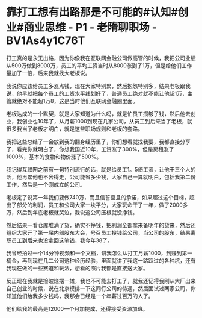 # 靠打工想有出路那是不可能的#认知#创业#商业思维 - P1 - 老隋聊职场 - BV1As4y1C76T

打工真的是永无出路，因为你像我在互联网金融公司做高管的时候，我把公司业绩从500万做到8000万，员工的平均工资当时从8000涨到了1万，但是给他们工作量加了一倍，后来我就找大老板说。

我说你应该给员工多涨点钱，现在大家特别累，然后抱怨特别多，结果老板跟我说，他早就把每个员工的工资水平线划好了，普通员工绝对就不能让他超1万，主管就绝对不能超1万8，这是当时他们互联网金融圈里面。

老板达成的一个默契，就是大家知道为什么吗，就是怕员工攒够了钱，然后他去创业，我创业也10年了，从月薪1000到现在几家公司，从员工到后来当了老板，就很多我当了老板才明白，就是这些职场规则和老板的套路。

我把这些总结了一会放到我的翻身经历里了，你们想看就找我要，我都直接分享了，看完你就明白了，你想我国近10年，工资涨了300%，但是房租涨了1000%，基本的食物和物价涨了500%。

我记得互联网之前有一句特别流行的话，就是给员工1。5倍工资，让他干三个人的活，他再累他也不舍得走，公司能省多少钱，大家自己一算就明白，包括我第二份工作，然后是一个刚成立的公司。

老板定了说第一年我们要做740万，而且信誓旦旦的承诺，如果超过这个目标，超出了部分的利润，员工和公司大家一块平分，大家玩命干了一年，做了2000多万，然后到年底老板就哭泣，我说这公司压根就没挣钱。

然后结果一看仓库堆满了货，确实不挣钱，把利润全都拿来备明年的货来，然后还组织大家开了第一届内部股东大会，号召员工投钱给公司，当公司的股东，结果离职员工到后来也没拿回这笔钱，我今年38了。

我曾经拍过一个14分钟视频和一个文档，讲我怎么从打工月薪1000，到赚到第一桶金，再到现在几二公司这种经历经验，里面就讲了我这一路踩过的各种坑，还有我现在做的一些赛道和玩法，想看的照片我都是直接送大家。

反正现在我就是捡破烂摆一摊，我也不可能去打工了，就我还记得我刚从大厂出来自己创业的时候，说在北京摸排一下这同行公司的待遇，然后面试过两家公司，你知道他们给我多少钱吗，我那会已经是一个年薪过百万的人了。

他们给我的最高是12000一个月加提成，还得接受资源加班。